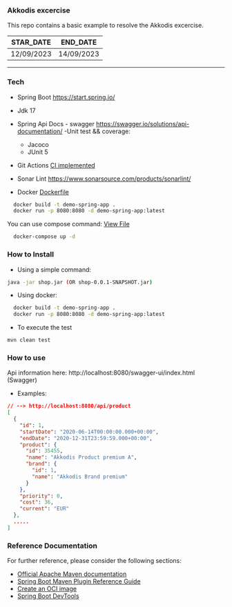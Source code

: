 ### Akkodis excercise
This repo contains a basic example to resolve the Akkodis excercise.

| STAR_DATE | END_DATE |
| ------ | ------ |
| 12/09/2023|14/09/2023|
---

### Tech
- Spring Boot https://start.spring.io/
- Jdk 17 
- Spring Api Docs - swagger https://swagger.io/solutions/api-documentation/
-Unit test && coverage:
  - Jacoco 
  - JUnit 5 
- Git Actions
  [CI implemented](.github/workflows/ci.yml)
- Sonar Lint https://www.sonarsource.com/products/sonarlint/

- Docker
  [Dockerfile](Dockerfile)
```sh
  docker build -t demo-spring-app .
  docker run -p 8080:8080 -d demo-spring-app:latest
```
You can use compose command:   [View File](tools/compose/docker-compose.yml)
```sh
  docker-compose up -d
```


### How to Install
- Using a simple command:
```sh
java -jar shop.jar (OR shop-0.0.1-SNAPSHOT.jar)
```
- Using docker:
```sh
  docker build -t demo-spring-app .
  docker run -p 8080:8080 -d demo-spring-app:latest
```

- To execute the test
```sh
mvn clean test
```

### How to use
Api information here: http://localhost:8080/swagger-ui/index.html (Swagger)
- Examples:
```json
// --> http://localhost:8080/api/product
[
  {
    "id": 1,
    "startDate": "2020-06-14T00:00:00.000+00:00",
    "endDate": "2020-12-31T23:59:59.000+00:00",
    "product": {
      "id": 35455,
      "name": "Akkodis Product premium A",
      "brand": {
        "id": 1,
        "name": "Akkodis Brand premium"
      }
    },
    "priority": 0,
    "cost": 36,
    "current": "EUR"
  }, 
  .....
]
```

### Reference Documentation
For further reference, please consider the following sections:

* [Official Apache Maven documentation](https://maven.apache.org/guides/index.html)
* [Spring Boot Maven Plugin Reference Guide](https://docs.spring.io/spring-boot/docs/3.1.3/maven-plugin/reference/html/)
* [Create an OCI image](https://docs.spring.io/spring-boot/docs/3.1.3/maven-plugin/reference/html/#build-image)
* [Spring Boot DevTools](https://docs.spring.io/spring-boot/docs/3.1.3/reference/htmlsingle/index.html#using.devtools)
